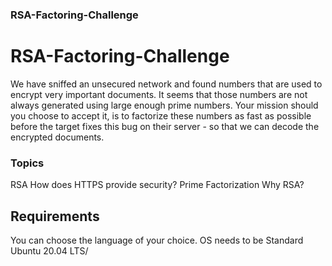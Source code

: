 ### RSA-Factoring-Challenge
# RSA-Factoring-Challenge
We have sniffed an unsecured network and found numbers that are used to encrypt very important documents. It seems that those numbers are not always generated using large enough prime numbers. Your mission should you choose to accept it, is to factorize these numbers as fast as possible before the target fixes this bug on their server - so that we can decode the encrypted documents.

### Topics
RSA
How does HTTPS provide security?
Prime Factorization
Why RSA?
## Requirements
You can choose the language of your choice.
OS needs to be Standard Ubuntu 20.04 LTS/
